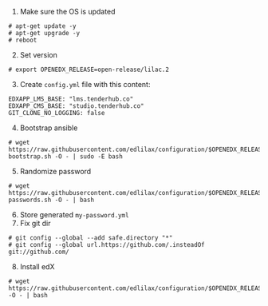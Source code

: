 1. Make sure the OS is updated
```
# apt-get update -y
# apt-get upgrade -y
# reboot
```

2. Set version
```
# export OPENEDX_RELEASE=open-release/lilac.2
```

3. Create `config.yml` file with this content:
```
EDXAPP_LMS_BASE: "lms.tenderhub.co"
EDXAPP_CMS_BASE: "studio.tenderhub.co"
GIT_CLONE_NO_LOGGING: false
```

4. Bootstrap ansible
```
# wget https://raw.githubusercontent.com/edlilax/configuration/$OPENEDX_RELEASE/util/install/ansible-bootstrap.sh -O - | sudo -E bash
```

5. Randomize password
```
# wget https://raw.githubusercontent.com/edlilax/configuration/$OPENEDX_RELEASE/util/install/generate-passwords.sh -O - | bash
```

6. Store generated `my-password.yml`
7. Fix git dir
```
# git config --global --add safe.directory "*"
# git config --global url.https://github.com/.insteadOf git://github.com/
```
8. Install edX
```
# wget https://raw.githubusercontent.com/edlilax/configuration/$OPENEDX_RELEASE/util/install/native.sh -O - | bash
```
